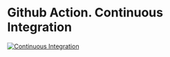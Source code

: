 # Github Action. Continuous Integration
[![Continuous Integration](https://github.com/EjnareMaki/javatestapp/actions/workflows/ci.yml/badge.svg?branch=main&event=push)](https://github.com/EjnareMaki/javatestapp/actions/workflows/ci.yml)
